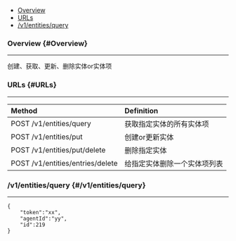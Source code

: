 * [Overview](#Overview)
* [URLs](#URLs)
* [/v1/entities/query](#/v1/entities/query)

### Overview {#Overview}

---

创建、获取、更新、删除实体or实体项

### URLs {#URLs}

---

| Method | Definition |
| :--- | :--- |
| POST /v1/entities/query | 获取指定实体的所有实体项 |
| POST /v1/entities/put | 创建or更新实体 |
| POST /v1/entities/put/delete | 删除指定实体 |
| POST /v1/entities/entries/delete | 给指定实体删除一个实体项列表 |

### /v1/entities/query {#/v1/entities/query}

---

```
{
    "token":"xx",
    "agentId":"yy",
    "id":219
}
```



